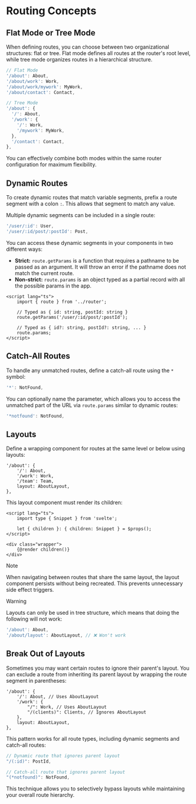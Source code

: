 # Routing Concepts

## Flat Mode or Tree Mode

When defining routes, you can choose between two organizational structures: flat or tree. Flat mode defines all routes at the router's root level, while tree mode organizes routes in a hierarchical structure.

```ts [router.ts]
// Flat Mode
'/about': About,
'/about/work': Work,
'/about/work/mywork': MyWork,
'/about/contact': Contact,

// Tree Mode
'/about': {
  '/': About,
  '/work': {
    '/': Work,
    '/mywork': MyWork,
  },
  '/contact': Contact,
},
```

You can effectively combine both modes within the same router configuration for maximum flexibility.

## Dynamic Routes

To create dynamic routes that match variable segments, prefix a route segment with a colon `:`. This allows that segment to match any value.

Multiple dynamic segments can be included in a single route:

```ts
'/user/:id': User,
'/user/:id/post/:postId': Post,
```

You can access these dynamic segments in your components in two different ways:

- **Strict:** `route.getParams` is a function that requires a pathname to be passed as an argument. It will throw an error if the pathname does not match the current route.
- **Non-strict:** `route.params` is an object typed as a partial record with all the possible params in the app.

```svelte [Post.svelte]
<script lang="ts">
	import { route } from '../router';

	// Typed as { id: string, postId: string }
	route.getParams('/user/:id/post/:postId');

	// Typed as { id?: string, postId?: string, ... }
	route.params;
</script>
```

## Catch-All Routes

To handle any unmatched routes, define a catch-all route using the `*` symbol:

```ts
'*': NotFound,
```

You can optionally name the parameter, which allows you to access the unmatched part of the URL via `route.params` similar to dynamic routes:

```ts
'*notfound': NotFound,
```

## Layouts

Define a wrapping component for routes at the same level or below using layouts:

```ts{5}
'/about': {
	'/': About,
	'/work': Work,
	'/team': Team,
	layout: AboutLayout,
},
```

This layout component must render its children:

```svelte [AboutLayout.svelte]
<script lang="ts">
	import type { Snippet } from 'svelte';

	let { children }: { children: Snippet } = $props();
</script>

<div class="wrapper">
	{@render children()}
</div>
```

> [!NOTE]
> When navigating between routes that share the same layout, the layout component persists without being recreated. This prevents unnecessary side effect triggers.

> [!WARNING]
> Layouts can only be used in tree structure, which means that doing the following will not work:
>
> ```ts
> '/about': About,
> '/about/layout': AboutLayout, // ❌ Won't work
> ```

## Break Out of Layouts

Sometimes you may want certain routes to ignore their parent's layout. You can exclude a route from inheriting its parent layout by wrapping the route segment in parentheses:

```ts{5}
'/about': {
	'/': About, // Uses AboutLayout
	'/work': {
		"/": Work, // Uses AboutLayout
		"/(clients)": Clients, // Ignores AboutLayout
	},
	layout: AboutLayout,
},
```

This pattern works for all route types, including dynamic segments and catch-all routes:

```ts
// Dynamic route that ignores parent layout
"/(:id)": PostId,

// Catch-all route that ignores parent layout
"(*notfound)": NotFound,
```

This technique allows you to selectively bypass layouts while maintaining your overall route hierarchy.
